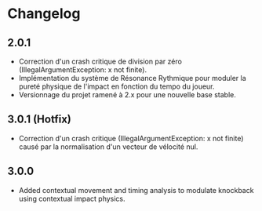 # Changelog

## 2.0.1
- Correction d'un crash critique de division par zéro (IllegalArgumentException: x not finite).
- Implémentation du système de Résonance Rythmique pour moduler la pureté physique de l'impact en fonction du tempo du joueur.
- Versionnage du projet ramené à 2.x pour une nouvelle base stable.

## 3.0.1 (Hotfix)
- Correction d'un crash critique (IllegalArgumentException: x not finite) causé par la normalisation d'un vecteur de vélocité nul.

## 3.0.0
- Added contextual movement and timing analysis to modulate knockback using contextual impact physics.
